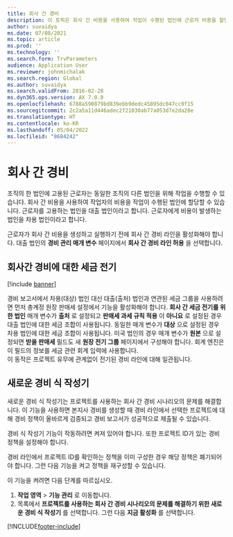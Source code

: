 ```yaml
---
title: 회사 간 경비
description: 이 토픽은 회사 간 비용을 사용하여 작업이 수행된 법인에 근로자 비용을 할당하는 방법에 대한 정보를 제공합니다.
author: suvaidya
ms.date: 07/08/2021
ms.topic: article
ms.prod: ''
ms.technology: ''
ms.search.form: TrvParameters
audience: Application User
ms.reviewer: johnmichalak
ms.search.region: Global
ms.author: suvaidya
ms.search.validFrom: 2016-02-28
ms.dyn365.ops.version: AX 7.0.0
ms.openlocfilehash: 6788a590879bd839ebb9dedc45895dc047cc9f15
ms.sourcegitcommit: 2c2a5a11d446adec2f21030ab77a053d7e2da28e
ms.translationtype: HT
ms.contentlocale: ko-KR
ms.lasthandoff: 05/04/2022
ms.locfileid: "8684242"
---
```

# <a name="intercompany-expenses"></a>회사 간 경비

조직의 한 법인에 고용된 근로자는 동일한 조직의 다른 법인을 위해 작업을 수행할 수 있습니다. 회사 간 비용을 사용하여 작업자의 비용을 작업이 수행된 법인에 할당할 수 있습니다. 근로자를 고용하는 법인을 대출 법인이라고 합니다. 근로자에게 비용이 발생하는 법인을 차용 법인이라고 합니다. 

근로자가 회사 간 비용을 생성하고 실행하기 전에 회사 간 경비 라인을 활성화해야 합니다. 대출 법인의 **경비 관리 매개 변수** 페이지에서 **회사 간 경비 라인 허용** 을 선택합니다. 

## <a name="tax-posting-for-intercompany-expenses"></a>회사간 경비에 대한 세금 전기

[!include [banner](../includes/banner.md)]

경비 보고서에서 차용(대상) 법인 대신 대출(출처) 법인과 연관된 세금 그룹을 사용하려면 먼저 총계정 원장 판매세 설정에서 기능을 활성화해야 합니다. **회사 간 세금 전기를 위한 법인** 매개 변수가 **출처** 로 설정되고 **판매세 과세 규칙 적용** 이 **아니요** 로 설정된 경우 대출 법인에 대한 세금 조합이 사용됩니다. 동일한 매개 변수가 **대상** 으로 설정된 경우 차용 법인에 대한 세금 조합이 사용됩니다. 미국 법인의 경우 매개 변수가 **원본** 으로 설정되면 **받을 판매세** 필드도 새 **원장 전기 그룹** 페이지에서 구성해야 합니다. 회계 엔진은 이 필드의 정보를 세금 관련 회계 입력에 사용합니다.   
이 동작은 프로젝트 유무에 관계없이 전기된 경비 라인에 대해 일관됩니다.  

## <a name="new-expense-expression-builder"></a>새로운 경비 식 작성기

새로운 경비 식 작성기는 프로젝트를 사용하는 회사 간 경비 시나리오의 문제를 해결합니다. 이 기능을 사용하면 본지사 경비를 생성할 때 경비 라인에서 선택한 프로젝트에 대해 경비 정책이 올바르게 검증되고 경비 보고서가 성공적으로 제출될 수 있습니다.

경비 식 작성기 기능이 작동하려면 켜져 있어야 합니다. 또한 프로젝트 ID가 있는 경비 정책을 설정해야 합니다.

경비 라인에서 프로젝트 ID를 확인하는 정책을 이미 구성한 경우 해당 정책은 폐기되어야 합니다. 그런 다음 기능을 켜고 정책을 재구성할 수 있습니다.

이 기능을 켜려면 다음 단계를 따르십시오.

1. **작업 영역** \> **기능 관리** 로 이동합니다.
2. 목록에서 **프로젝트를 사용하는 회사 간 경비 시나리오의 문제를 해결하기 위한 새로운 경비 식 작성기** 를 선택합니다. 그런 다음 **지금 활성화** 를 선택합니다.

[!INCLUDE[footer-include](../includes/footer-banner.md)]
